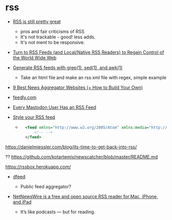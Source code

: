 rss
===

* [RSS is still pretty great](https://www.pcloadletter.dev/blog/rss/)
    * pros and fair criticisms of RSS
    * It's not trackable - good! less adds.
    * It's not ment to be responsive.
* [Turn to RSS Feeds (and Local/Native RSS Readers) to Regain Control of the World Wide Web](http://techrights.org/2021/02/06/rss-feeds-www/)
* [Generate RSS feeds with grep(1), sed(1), and awk(1)](https://www.romanzolotarev.com/rssg.html)
    * Take an html file and make an rss.xml file with regex, simple example
* [9 Best News Aggregator Websites (+ How to Build Your Own)](https://www.wpbeginner.com/showcase/best-news-aggregator-websites-how-to-build-your-own/)
* [feedly.com](https://feedly.com/)
* [Every Mastodon User Has an RSS Feed](https://www.rssboard.org/news/211/every-mastodon-user-has-rss-feed)

* [Style your RSS feed](https://darekkay.com/blog/rss-styling/)
    * ```xml
        <feed xmlns="http://www.w3.org/2005/Atom" xmlns:media="http://search.yahoo.com/mrss/">
            <!-- -->
        </feed>
        ```

https://danielmiessler.com/blog/its-time-to-get-back-into-rss/


??
https://github.com/kotartemiy/newscatcher/blob/master/README.md


https://rssbox.herokuapp.com/


* [dfeed](https://dfeed.net/)
    * Public feed aggregator?

* [NetNewsWire is a free and open source RSS reader for Mac, iPhone, and iPad](https://netnewswire.com/)
    * It’s like podcasts — but for reading.
